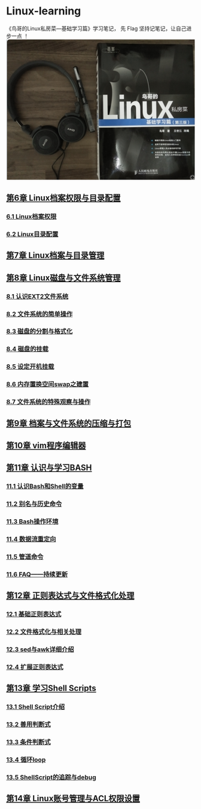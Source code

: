 
# Linux-learning
《鸟哥的Linux私房菜—基础学习篇》学习笔记， 先 Flag 坚持记笔记，让自己进步一点 ！ 
![book](https://github.com/Letitmiss/Linux-learning/blob/master/image/learn_linux.png)
## [第6章 Linux档案权限与目录配置](https://github.com/Letitmiss/Linux-learning/blob/master/blog/6.1filePermission.md)
### [6.1 Linux档案权限](https://github.com/Letitmiss/Linux-learning/blob/master/blog/6.1filePermission.md)
### [6.2 Linux目录配置](https://github.com/Letitmiss/Linux-learning/blob/master/blog/6.2filePermission.md)
## [第7章 Linux档案与目录管理](https://github.com/Letitmiss/Linux-learning/blob/master/blog/7.1filedir.md)
## [第8章 Linux磁盘与文件系统管理](https://github.com/Letitmiss/Linux-learning/blob/master/blog/8.1disk_fileSystem.md)
### [8.1 认识EXT2文件系统](https://github.com/Letitmiss/Linux-learning/blob/master/blog/8.1disk_fileSystem.md)
### [8.2 文件系统的简单操作](https://github.com/Letitmiss/Linux-learning/blob/master/blog/8.2disk_fileSystem.md)
### [8.3 磁盘的分割与格式化](https://github.com/Letitmiss/Linux-learning/blob/master/blog/8.3disk_fileSystem.md)
### [8.4 磁盘的挂载](https://github.com/Letitmiss/Linux-learning/blob/master/blog/8.4disk_fileSystem.md)
### [8.5 设定开机挂载 ](https://github.com/Letitmiss/Linux-learning/blob/master/blog/8.5disk_fileSystem.md)
### [8.6 内存置换空间swap之建置](https://github.com/Letitmiss/Linux-learning/blob/master/blog/8.6disk_fileSystem.md)
### [8.7 文件系统的特殊观察与操作](https://github.com/Letitmiss/Linux-learning/blob/master/blog/8.7disk_fileSystem.md)
## [第9章 档案与文件系统的压缩与打包](https://github.com/Letitmiss/Linux-learning/blob/master/blog/9.1file_compress.md)
## [第10章 vim程序编辑器](https://github.com/Letitmiss/Linux-learning/blob/master/blog/10.vim.md)
## [第11章 认识与学习BASH](https://github.com/Letitmiss/Linux-learning/blob/master/blog/11.1bash.md)
### [11.1 认识Bash和Shell的变量](https://github.com/Letitmiss/Linux-learning/blob/master/blog/11.1bash.md)
### [11.2 别名与历史命令](https://github.com/Letitmiss/Linux-learning/blob/master/blog/11.2bash.md)
### [11.3 Bash操作环境](https://github.com/Letitmiss/Linux-learning/blob/master/blog/11.3bash.md)
### [11.4 数据流重定向](https://github.com/Letitmiss/Linux-learning/blob/master/blog/11.4bash.md)
### [11.5 管道命令](https://github.com/Letitmiss/Linux-learning/blob/master/blog/11.5bash.md)
### [11.6 FAQ——持续更新](https://github.com/Letitmiss/Linux-learning/blob/master/blog/11.6bash.md)
## [第12章 正则表达式与文件格式化处理](https://github.com/Letitmiss/Linux-learning/blob/master/blog/12.1regular.md)
### [12.1 基础正则表达式](https://github.com/Letitmiss/Linux-learning/blob/master/blog/12.1regular.md)
### [12.2 文件格式化与相关处理](https://github.com/Letitmiss/Linux-learning/blob/master/blog/12.2regular.md)
### [12.3 sed与awk详细介绍](https://github.com/Letitmiss/Linux-learning/blob/master/blog/12.3regular.md)
### [12.4 扩展正则表达式](https://github.com/Letitmiss/Linux-learning/blob/master/blog/12.4regular.md)
## [第13章 学习Shell Scripts](https://github.com/Letitmiss/Linux-learning/blob/master/blog/13.1shellscript.md)
### [13.1 Shell Script介绍 ](https://github.com/Letitmiss/Linux-learning/blob/master/blog/13.1shellscript.md)
### [13.2 善用判断式 ](https://github.com/Letitmiss/Linux-learning/blob/master/blog/13.2shellscript.md)
### [13.3 条件判断式 ](https://github.com/Letitmiss/Linux-learning/blob/master/blog/13.3shellscript.md)
### [13.4 循环loop ](https://github.com/Letitmiss/Linux-learning/blob/master/blog/13.4shellscript.md)
### [13.5 ShellScript的追踪与debug](https://github.com/Letitmiss/Linux-learning/blob/master/blog/13.5shellscript.md)
## [第14章 Linux账号管理与ACL权限设置](https://github.com/Letitmiss/Linux-learning/blob/master/blog/14.1accountandACL.md)

